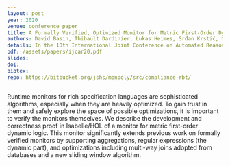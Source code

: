 ```yaml
---
layout: post
year: 2020
venue: conference paper
title: A Formally Verified, Optimized Monitor for Metric First-Order Dynamic Logic
authors: David Basin, Thibault Dardinier, Lukas Heimes, Srđan Krstić, Martin Raszyk, Joshua Schneider, Dmitriy Traytel
details: In the 10th International Joint Conference on Automated Reasoning (IJCAR 2020).
pdf: /assets/papers/ijcar20.pdf
slides: 
doi: 
bibtex: 
repo: https://bitbucket.org/jshs/monpoly/src/compliance-rbt/
---
```


Runtime monitors for rich specification languages are sophisticated algorithms, especially when they are heavily optimized. To gain trust in them and safely explore the space of possible optimizations, it is important to verify the monitors themselves. We describe the development and correctness proof in Isabelle/HOL of a monitor for metric first-order dynamic logic. This monitor significantly extends previous work on formally verified monitors by supporting aggregations, regular expressions (the dynamic part), and optimizations including multi-way joins adopted from databases and a new sliding window algorithm.

